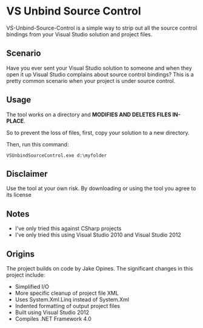 # VS Unbind Source Control

VS-Unbind-Source-Control is a simple way to strip out all the source control bindings from your Visual Studio solution and project files.

## Scenario

Have you ever sent your Visual Studio solution to someone and when they open it up Visual Studio complains about source control bindings? This is a pretty common scenario when your project is under source control. 

## Usage

The tool works on a directory and **MODIFIES AND DELETES FILES IN-PLACE**. 

So to prevent the loss of files, first, copy your solution to a new directory. 

Then, run this command: 

```
VSUnbindSourceControl.exe d:\myfolder  
```

## Disclaimer

Use the tool at your own risk. By downloading or using the tool you agree to its license

## Notes

* I've only tried this against CSharp projects
* I've only tried this using Visual Studio 2010 and Visual Studio 2012 

## Origins

The project builds on code by Jake Opines. The significant changes in this project include:

* Simplified I/O
* More specific cleanup of project file XML
* Uses System.Xml.Linq instead of System.Xml
* Indented formatting of output project files
* Built using Visual Studio 2012
* Compiles .NET Framework 4.0
